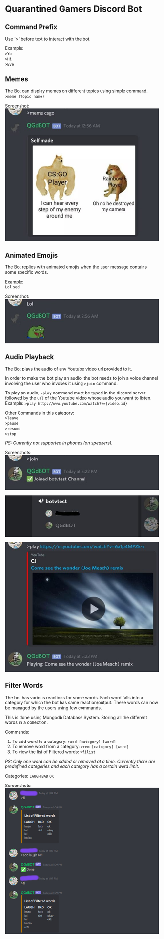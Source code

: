 # Quarantined Gamers Discord Bot

## Command Prefix
Use '>' before text to interact with the bot.

Example:\
`>Yo`\
`>Hi`\
`>Bye`

## Memes
The Bot can display memes on different topics using simple command.\
`>meme (Topic name)`

Screenshot:\
![image1](Screenshots/s1.jpg "1")

## Animated Emojis
The Bot replies with animated emojis when the user message contains some specific words.

Example:\
`Lol`
`sed`

Screenshot:\
![image2](Screenshots/s2.jpg "2")

## Audio Playback
The Bot plays the audio of any Youtube video url provided to it.

In order to make the bot play an audio, the bot needs to join a voice channel involving the user who invokes it using `>join` command.

To play an audio, `>play` command must be typed in the discord server followed by the `url` of the Youtube video whose audio you want to listen.\
Example:
`>play http://www.youtube.com/watch?v={video.id}` 

Other Commands in this category:\
`>leave`\
`>pause`\
`>resume`\
`>stop`

*PS: Currently not supported in phones (on speakers).*

Screenshots:\
![image3](Screenshots/s3.jpg "3")

![image4](Screenshots/s4.jpg "4")

![image5](Screenshots/s5.jpg "5")

## Filter Words

The bot has various reactions for some words. Each word falls into a category for which
the bot has same reaction/output. These words can now be
managed by the users using few commands.

This is done using Mongodb Database System. Storing all the different words in
a collection. 

Commands:
1. To add word to a category: `>add [category] [word]`
2. To remove word from a category: `>rem [category] [word]`
3. To view the list of Filtered words: `>filist`

*PS: Only one word can be added or removed at a time. Currently there are predefined categories and each category has a 
certain word limit.*

Categories: `LAUGH` `BAD` `OK`

Screenshots:\
![image6](Screenshots/s6.jpg "6")
